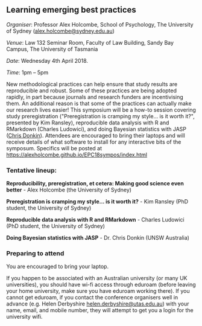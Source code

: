 ## Learning emerging best practices

*Organiser*: Professor Alex Holcombe, School of Psychology, The University of Sydney (alex.holcombe@sydney.edu.au)

*Venue*: Law 132 Seminar Room, Faculty of Law Building, Sandy Bay Campus, The University of Tasmania

*Date*: Wednesday 4th April 2018.

*Time*: 1pm – 5pm

New methodological practices can help ensure that study results are reproducible and robust. Some of these practices are being adopted rapidly, in part because journals and research funders are incentivising them. An additional reason is that some of the practices can actually make our research lives easier! This symposium will be a how-to session covering study preregistration ("Preregistration is cramping my style... is it worth it?", presented by Kim Ransley), reproducible data analysis with R and RMarkdown (Charles Ludowici), and doing Bayesian statistics with JASP ([Chris Donkin](http://www.psy.unsw.edu.au/contacts-people/academic-staff/dr-chris-donkin)).  Attendees are encouraged to bring their laptops and will receive details of what software to install for any interactive  bits of the symposum. Specifics will be posted at https://alexholcombe.github.io/EPC18sympos/index.html


### Tentative lineup:

**Reproducibility, preregistration, et cetera: Making good science even better** - Alex Holcombe (the University of Sydney)

**Preregistration is cramping my style... is it worth it?**  - Kim Ransley (PhD student, the University of Sydney)

**Reproducible data analysis with R and RMarkdown** - Charles Ludowici (PhD student, the University of Sydney)

**Doing Bayesian statistics with JASP** - Dr. Chris Donkin (UNSW Australia)

### Preparing to attend

You are encouraged to bring your laptop.

If you happen to be associated with an Australian university (or many UK universities), you should have wi-fi access through eduroam (before leaving your home university, make sure you have eduroam working there). If you cannot get eduroam, if you contact the conference organisers well in advance (e.g. Helen Derbyshire <helen.derbyshire@utas.edu.au>) with your name, email, and mobile number, they will attempt to get you a login for the university wifi.
